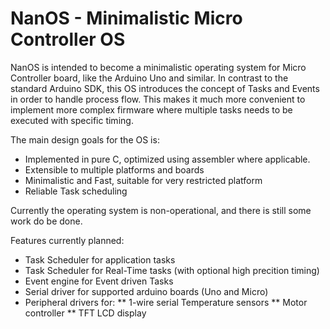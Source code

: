 # NanOS - Minimalistic Micro Controller OS

NanOS is intended to become a minimalistic operating system for Micro Controller board,
like the Arduino Uno and similar. In contrast to the standard Arduino SDK, this OS introduces
the concept of Tasks and Events in order to handle process flow. This makes it much more 
convenient to implement more complex firmware where multiple tasks needs to be executed
with specific timing.

The main design goals for the OS is:
* Implemented in pure C, optimized using assembler where applicable.
* Extensible to multiple platforms and boards
* Minimalistic and Fast, suitable for very restricted platform
* Reliable Task scheduling

Currently the operating system is non-operational, and there is still some work do be done.

Features currently planned:
* Task Scheduler for application tasks
* Task Scheduler for Real-Time tasks (with optional high precition timing)
* Event engine for Event driven Tasks
* Serial driver for supported arduino boards (Uno and Micro)
* Peripheral drivers for:
** 1-wire serial Temperature sensors
** Motor controller
** TFT LCD display

